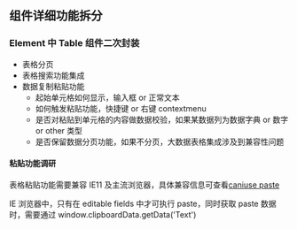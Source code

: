 ## 组件详细功能拆分

### **Element 中 Table 组件二次封装**
- 表格分页
- 表格搜索功能集成
- 数据复制粘贴功能
  - 起始单元格如何显示，输入框 or 正常文本
  - 如何触发粘贴功能，快捷键 or 右键 contextmenu
  - 是否对粘贴到单元格的内容做数据校验，如果某数据列为数据字典 or 数字 or other 类型
  - 是否保留数据分页功能，如果不分页，大数据表格集成涉及到兼容性问题


#### 粘贴功能调研

表格粘贴功能需要兼容 IE11 及主流浏览器，具体兼容信息可查看[caniuse paste](https://caniuse.com/#search=paste)

IE 浏览器中，只有在 editable fields 中才可执行 paste，同时获取 paste 数据时，需要通过 window.clipboardData.getData('Text')
